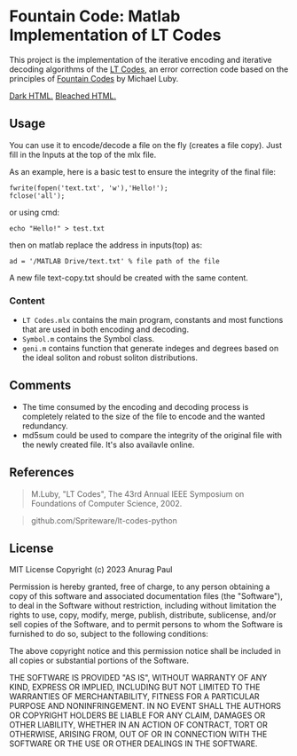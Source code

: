# Fountain Code: Matlab Implementation of LT Codes

This project is the implementation of the iterative encoding and iterative decoding algorithms of the [LT Codes](https://en.wikipedia.org/wiki/LT_codes),
an error correction code based on the principles of [Fountain Codes](https://en.wikipedia.org/wiki/Fountain_code) by Michael Luby.

[Dark HTML.](https://anuragpaul0.github.io/LT-Codes/LT%20codes.html)              [Bleached HTML.](https://anuragpaul0.github.io/LT-Codes/LT%20bleach.html)

## Usage

You can use it to encode/decode a file on the fly (creates a file copy). Just fill in the Inputs at the top of the mlx file.

As an example, here is a basic test to ensure the integrity of the final file:
```
fwrite(fopen('text.txt', 'w'),'Hello!');
fclose('all');
```
or using cmd:
```
echo "Hello!" > test.txt
```
then on matlab replace the address in inputs(top) as:
```
ad = '/MATLAB Drive/text.txt' % file path of the file
```
A new file text-copy.txt should be created with the same content.

### Content

* `LT Codes.mlx` contains the main program, constants and most functions that are used in both encoding and decoding.
* `Symbol.m` contains the Symbol class.
* `geni.m` contains function that generate indeges and degrees based on the ideal soliton and robust soliton distributions.
## Comments
* The time consumed by the encoding and decoding process is completely related to the size of the file to encode and the wanted redundancy.
* md5sum could be used to compare the integrity of the original file with the newly created file. It's also availavle online.
## References

> M.Luby, "LT Codes", The 43rd Annual IEEE Symposium on Foundations of Computer Science, 2002.

> github.com/Spriteware/lt-codes-python

## License

MIT License
Copyright (c) 2023 Anurag Paul

Permission is hereby granted, free of charge, to any person obtaining a copy of this software and associated documentation files (the "Software"), to deal in the Software without restriction, including without limitation the rights to use, copy, modify, merge, publish, distribute, sublicense, and/or sell copies of the Software, and to permit persons to whom the Software is furnished to do so, subject to the following conditions:

The above copyright notice and this permission notice shall be included in all copies or substantial portions of the Software.

THE SOFTWARE IS PROVIDED "AS IS", WITHOUT WARRANTY OF ANY KIND, EXPRESS OR IMPLIED, INCLUDING BUT NOT LIMITED TO THE WARRANTIES OF MERCHANTABILITY, FITNESS FOR A PARTICULAR PURPOSE AND NONINFRINGEMENT. IN NO EVENT SHALL THE AUTHORS OR COPYRIGHT HOLDERS BE LIABLE FOR ANY CLAIM, DAMAGES OR OTHER LIABILITY, WHETHER IN AN ACTION OF CONTRACT, TORT OR OTHERWISE, ARISING FROM, OUT OF OR IN CONNECTION WITH THE SOFTWARE OR THE USE OR OTHER DEALINGS IN THE SOFTWARE.

